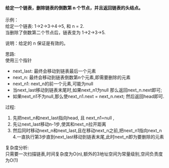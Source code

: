 #### 给定一个链表，删除链表的倒数第 n 个节点，并且返回链表的头结点。

示例：  
给定一个链表: 1->2->3->4->5, 和 n = 2.  
当删除了倒数第二个节点后，链表变为 1->2->3->5.

说明：给定的 n 保证是有效的。

思路:   
  使用三个指针
  *  next_last: 最终会移动到链表最后一个元素    
  *  next_n: 最终会移动到链表倒数第n个元素,即需要删除的元素  
  *  next_n1: next_n的前一个元素,可能为null  
  *  当next_last移动到链表末尾时,如果next_n1为null 那么返回next_n.next即可;  
  *  如果next_n1不为null,那么使next_n1.next = next_n.next; 然后返回head即可.   

过程:
  1. 先把next_n和next_last指向head, 且 next_n1=null ,
  2. 先让next_last移动n-1步,使其和next_n拉开距离
  3. 然后同时移动next_n和next_last,且在移动next_n之前,把next_n1指向next_n
  4.一直执行第3步直到next_last移动到链表末尾,此时next_n即为要删除的元素  

复杂度分析:    
只需要一次扫描链表,时间复杂度为O(n),额外的3地址空间为常量级别,空间负责度为O(1)